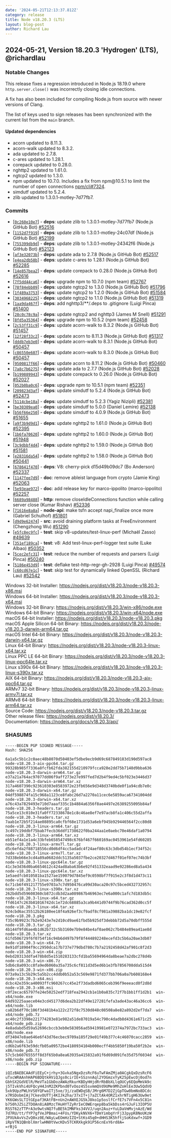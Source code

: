 ```yaml
---
date: '2024-05-21T12:13:37.812Z'
category: release
title: Node v18.20.3 (LTS)
layout: blog-post
author: Richard Lau
---
```


## 2024-05-21, Version 18.20.3 'Hydrogen' (LTS), @richardlau

### Notable Changes

This release fixes a regression introduced in Node.js 18.19.0 where `http.server.close()` was incorrectly closing idle connections.

A fix has also been included for compiling Node.js from source with newer versions of Clang.

The list of keys used to sign releases has been synchronized with the current list from the `main` branch.

#### Updated dependencies

- acorn updated to 8.11.3.
- acorn-walk updated to 8.3.2.
- ada updated to 2.7.8.
- c-ares updated to 1.28.1.
- corepack updated to 0.28.0.
- nghttp2 updated to 1.61.0.
- ngtcp2 updated to 1.3.0.
- npm updated to 10.7.0. Includes a fix from npm\@10.5.1 to limit the number of open connections [npm/cli#7324](https://github.com/npm/cli/pull/7324).
- simdutf updated to 5.2.4.
- zlib updated to 1.3.0.1-motley-7d77fb7.

### Commits

- \[[`0c260e10e7`](https://github.com/nodejs/node/commit/0c260e10e7)] - **deps**: update zlib to 1.3.0.1-motley-7d77fb7 (Node.js GitHub Bot) [#52516](https://github.com/nodejs/node/pull/52516)
- \[[`1152d7f919`](https://github.com/nodejs/node/commit/1152d7f919)] - **deps**: update zlib to 1.3.0.1-motley-24c07df (Node.js GitHub Bot) [#52199](https://github.com/nodejs/node/pull/52199)
- \[[`755399db9d`](https://github.com/nodejs/node/commit/755399db9d)] - **deps**: update zlib to 1.3.0.1-motley-24342f6 (Node.js GitHub Bot) [#52123](https://github.com/nodejs/node/pull/52123)
- \[[`af3e32073b`](https://github.com/nodejs/node/commit/af3e32073b)] - **deps**: update ada to 2.7.8 (Node.js GitHub Bot) [#52517](https://github.com/nodejs/node/pull/52517)
- \[[`e4ea2db58b`](https://github.com/nodejs/node/commit/e4ea2db58b)] - **deps**: update c-ares to 1.28.1 (Node.js GitHub Bot) [#52285](https://github.com/nodejs/node/pull/52285)
- \[[`14e857bea2`](https://github.com/nodejs/node/commit/14e857bea2)] - **deps**: update corepack to 0.28.0 (Node.js GitHub Bot) [#52616](https://github.com/nodejs/node/pull/52616)
- \[[`7f5dd44ca6`](https://github.com/nodejs/node/commit/7f5dd44ca6)] - **deps**: upgrade npm to 10.7.0 (npm team) [#52767](https://github.com/nodejs/node/pull/52767)
- \[[`78f84ebb09`](https://github.com/nodejs/node/commit/78f84ebb09)] - **deps**: update ngtcp2 to 1.3.0 (Node.js GitHub Bot) [#51796](https://github.com/nodejs/node/pull/51796)
- \[[`1f489a3753`](https://github.com/nodejs/node/commit/1f489a3753)] - **deps**: update ngtcp2 to 1.2.0 (Node.js GitHub Bot) [#51584](https://github.com/nodejs/node/pull/51584)
- \[[`3034968225`](https://github.com/nodejs/node/commit/3034968225)] - **deps**: update ngtcp2 to 1.1.0 (Node.js GitHub Bot) [#51319](https://github.com/nodejs/node/pull/51319)
- \[[`1aa9da467f`](https://github.com/nodejs/node/commit/1aa9da467f)] - **deps**: add nghttp3/\*\*/.deps to .gitignore (Luigi Pinca) [#51400](https://github.com/nodejs/node/pull/51400)
- \[[`28c0c78c9a`](https://github.com/nodejs/node/commit/28c0c78c9a)] - **deps**: update ngtcp2 and nghttp3 (James M Snell) [#51291](https://github.com/nodejs/node/pull/51291)
- \[[`8fd5a35364`](https://github.com/nodejs/node/commit/8fd5a35364)] - **deps**: upgrade npm to 10.5.2 (npm team) [#52458](https://github.com/nodejs/node/pull/52458)
- \[[`2c53ff31c9`](https://github.com/nodejs/node/commit/2c53ff31c9)] - **deps**: update acorn-walk to 8.3.2 (Node.js GitHub Bot) [#51457](https://github.com/nodejs/node/pull/51457)
- \[[`12f28f33c2`](https://github.com/nodejs/node/commit/12f28f33c2)] - **deps**: update acorn to 8.11.3 (Node.js GitHub Bot) [#51317](https://github.com/nodejs/node/pull/51317)
- \[[`dddb7eb3e0`](https://github.com/nodejs/node/commit/dddb7eb3e0)] - **deps**: update acorn-walk to 8.3.1 (Node.js GitHub Bot) [#50457](https://github.com/nodejs/node/pull/50457)
- \[[`c86550e607`](https://github.com/nodejs/node/commit/c86550e607)] - **deps**: update acorn-walk to 8.3.0 (Node.js GitHub Bot) [#50457](https://github.com/nodejs/node/pull/50457)
- \[[`9500817f66`](https://github.com/nodejs/node/commit/9500817f66)] - **deps**: update acorn to 8.11.2 (Node.js GitHub Bot) [#50460](https://github.com/nodejs/node/pull/50460)
- \[[`7a8c7b6275`](https://github.com/nodejs/node/commit/7a8c7b6275)] - **deps**: update ada to 2.7.7 (Node.js GitHub Bot) [#52028](https://github.com/nodejs/node/pull/52028)
- \[[`b199889943`](https://github.com/nodejs/node/commit/b199889943)] - **deps**: update corepack to 0.26.0 (Node.js GitHub Bot) [#52027](https://github.com/nodejs/node/pull/52027)
- \[[`052b0ba0c6`](https://github.com/nodejs/node/commit/052b0ba0c6)] - **deps**: upgrade npm to 10.5.1 (npm team) [#52351](https://github.com/nodejs/node/pull/52351)
- \[[`209823d3af`](https://github.com/nodejs/node/commit/209823d3af)] - **deps**: update simdutf to 5.2.4 (Node.js GitHub Bot) [#52473](https://github.com/nodejs/node/pull/52473)
- \[[`5114cbe18a`](https://github.com/nodejs/node/commit/5114cbe18a)] - **deps**: update simdutf to 5.2.3 (Yagiz Nizipli) [#52381](https://github.com/nodejs/node/pull/52381)
- \[[`be30309ea0`](https://github.com/nodejs/node/commit/be30309ea0)] - **deps**: update simdutf to 5.0.0 (Daniel Lemire) [#52138](https://github.com/nodejs/node/pull/52138)
- \[[`b56f66e250`](https://github.com/nodejs/node/commit/b56f66e250)] - **deps**: update simdutf to 4.0.9 (Node.js GitHub Bot) [#51655](https://github.com/nodejs/node/pull/51655)
- \[[`a9f3b9d9d1`](https://github.com/nodejs/node/commit/a9f3b9d9d1)] - **deps**: update nghttp2 to 1.61.0 (Node.js GitHub Bot) [#52395](https://github.com/nodejs/node/pull/52395)
- \[[`1b6fa70620`](https://github.com/nodejs/node/commit/1b6fa70620)] - **deps**: update nghttp2 to 1.60.0 (Node.js GitHub Bot) [#51948](https://github.com/nodejs/node/pull/51948)
- \[[`3c9dbbf4d4`](https://github.com/nodejs/node/commit/3c9dbbf4d4)] - **deps**: update nghttp2 to 1.59.0 (Node.js GitHub Bot) [#51581](https://github.com/nodejs/node/pull/51581)
- \[[`e28316da54`](https://github.com/nodejs/node/commit/e28316da54)] - **deps**: update nghttp2 to 1.58.0 (Node.js GitHub Bot) [#50441](https://github.com/nodejs/node/pull/50441)
- \[[`678641f470`](https://github.com/nodejs/node/commit/678641f470)] - **deps**: V8: cherry-pick d15d49b09dc7 (Bo Anderson) [#52337](https://github.com/nodejs/node/pull/52337)
- \[[`1147fee7d9`](https://github.com/nodejs/node/commit/1147fee7d9)] - **doc**: remove ableist language from crypto (Jamie King) [#52063](https://github.com/nodejs/node/pull/52063)
- \[[`5e93eae972`](https://github.com/nodejs/node/commit/5e93eae972)] - **doc**: add release key for marco-ippolito (marco-ippolito) [#52257](https://github.com/nodejs/node/pull/52257)
- \[[`6689a98488`](https://github.com/nodejs/node/commit/6689a98488)] - **http**: remove closeIdleConnections function while calling server close (Kumar Rishav) [#52336](https://github.com/nodejs/node/pull/52336)
- \[[`71616e8a8a`](https://github.com/nodejs/node/commit/71616e8a8a)] - **node-api**: make tsfn accept napi_finalize once more (Gabriel Schulhof) [#51801](https://github.com/nodejs/node/pull/51801)
- \[[`d9d9e62474`](https://github.com/nodejs/node/commit/d9d9e62474)] - **src**: avoid draining platform tasks at FreeEnvironment (Chengzhong Wu) [#51290](https://github.com/nodejs/node/pull/51290)
- \[[`e5fc8ec9fc`](https://github.com/nodejs/node/commit/e5fc8ec9fc)] - **test**: skip v8-updates/test-linux-perf (Michaël Zasso) [#49639](https://github.com/nodejs/node/pull/49639)
- \[[`351ef189ca`](https://github.com/nodejs/node/commit/351ef189ca)] - **test**: v8: Add test-linux-perf-logger test suite (Luke Albao) [#50352](https://github.com/nodejs/node/pull/50352)
- \[[`5cec2efc31`](https://github.com/nodejs/node/commit/5cec2efc31)] - **test**: reduce the number of requests and parsers (Luigi Pinca) [#50240](https://github.com/nodejs/node/pull/50240)
- \[[`5186e453d9`](https://github.com/nodejs/node/commit/5186e453d9)] - **test**: deflake test-http-regr-gh-2928 (Luigi Pinca) [#49574](https://github.com/nodejs/node/pull/49574)
- \[[`c60cd67e1c`](https://github.com/nodejs/node/commit/c60cd67e1c)] - **test**: skip test for dynamically linked OpenSSL (Richard Lau) [#52542](https://github.com/nodejs/node/pull/52542)

Windows 32-bit Installer: https://nodejs.org/dist/v18.20.3/node-v18.20.3-x86.msi \
Windows 64-bit Installer: https://nodejs.org/dist/v18.20.3/node-v18.20.3-x64.msi \
Windows 32-bit Binary: https://nodejs.org/dist/v18.20.3/win-x86/node.exe \
Windows 64-bit Binary: https://nodejs.org/dist/v18.20.3/win-x64/node.exe \
macOS 64-bit Installer: https://nodejs.org/dist/v18.20.3/node-v18.20.3.pkg \
macOS Apple Silicon 64-bit Binary: https://nodejs.org/dist/v18.20.3/node-v18.20.3-darwin-arm64.tar.gz \
macOS Intel 64-bit Binary: https://nodejs.org/dist/v18.20.3/node-v18.20.3-darwin-x64.tar.gz \
Linux 64-bit Binary: https://nodejs.org/dist/v18.20.3/node-v18.20.3-linux-x64.tar.xz \
Linux PPC LE 64-bit Binary: https://nodejs.org/dist/v18.20.3/node-v18.20.3-linux-ppc64le.tar.xz \
Linux s390x 64-bit Binary: https://nodejs.org/dist/v18.20.3/node-v18.20.3-linux-s390x.tar.xz \
AIX 64-bit Binary: https://nodejs.org/dist/v18.20.3/node-v18.20.3-aix-ppc64.tar.gz \
ARMv7 32-bit Binary: https://nodejs.org/dist/v18.20.3/node-v18.20.3-linux-armv7l.tar.xz \
ARMv8 64-bit Binary: https://nodejs.org/dist/v18.20.3/node-v18.20.3-linux-arm64.tar.xz \
Source Code: https://nodejs.org/dist/v18.20.3/node-v18.20.3.tar.gz \
Other release files: https://nodejs.org/dist/v18.20.3/ \
Documentation: https://nodejs.org/docs/v18.20.3/api/

### SHASUMS

```
-----BEGIN PGP SIGNED MESSAGE-----
Hash: SHA256

6a1a5c5b1c2c0aec48b8070d50403ef5dbe9ecb9d69c687849183d190d597ac8  node-v18.20.3-aix-ppc64.tar.gz
99328b985f7336a8fcfb62fda382155d210979fcca928e2dd75b7148d9bba636  node-v18.20.3-darwin-arm64.tar.gz
e37a21a764ac97077dd06f9aff273e27e997fed7d2b4f9ed4c5bf023e3446d37  node-v18.20.3-darwin-arm64.tar.xz
317a4607390c923610303e8583972e23fb656e9d348d3740bde0f1a94cdb7e0c  node-v18.20.3-darwin-x64.tar.gz
04df598874fa15c968a1123ce8fabc26d7a2270a11cec6e5859aca67341004dd  node-v18.20.3-darwin-x64.tar.xz
a76c43a7829493e710d7aaaf335c1b4884a6356f8ae4497e26389255095b84af  node-v18.20.3-headers.tar.gz
75a5ce13c010e31fa0ff72338678e1c8c46ae8ef7e97acb8fa1c406c55d2affa  node-v18.20.3-headers.tar.xz
7aab1e72b5f214ae08895ca0cfbf68e1731d53a6ebf945b929446564f2cc80d8  node-v18.20.3-linux-arm64.tar.gz
3c497c19ddbf75bab7fecb36ddf1738622f0ba244aa1e0aebc70e46daf1a0794  node-v18.20.3-linux-arm64.tar.xz
eb51ef4a1e1a4c33bfeb658547498c676bf467f660169ac0453961e54fd60285  node-v18.20.3-linux-armv7l.tar.gz
d5c6efda2f88718556cd0d6df4cc5adadc4f24aef80c63c3dbd54b1ecf34f52c  node-v18.20.3-linux-armv7l.tar.xz
7d338eb66e3cd4a89a0682ddc5135a5037fbe2ce20327d467f01ef07ec74b3bf  node-v18.20.3-linux-ppc64le.tar.gz
41c3e3d36d0ba6654612c424ad8aba63b6e92f451332eaad9e92286ed8a5a434  node-v18.20.3-linux-ppc64le.tar.xz
1e5aedfcb010581ba1527ae159079d7845ef9c0598bf7f915e2c3f8d1d473c11  node-v18.20.3-linux-s390x.tar.gz
6c71cb6f491217755e9703a7c7d950476ca99d30aca20c97c5bced432732957c  node-v18.20.3-linux-s390x.tar.xz
262bdd5d59608360cb872cdb3d2aa089867b46963ec7e6a000c1afc7d183db5c  node-v18.20.3-linux-x64.tar.gz
ffd6147c263b81016742dc1e72dc68885a3ca9b441d9744f9b76cad362d0cc5f  node-v18.20.3-linux-x64.tar.xz
924cbd6ac35512b26180ee18f4a926ef3cf9adf8cf981a39882ba1dc19e82fcf  node-v18.20.3.pkg
f35c9b9923c7b2e9243e7e2d10cd9ae61fbd5b925df3debbb72d5a70dbff555d  node-v18.20.3.tar.gz
4b144f9fd6ae4b1d62b732c5b3160e7b9e84be4af0ae062c7b484e89ea41ae8d  node-v18.20.3.tar.xz
61fd506729f6f0754f16c94b6d497b79f8f444892248ecefd3c5b6a20ae3db07  node-v18.20.3-win-x64.7z
8e91df18904f9cc2950dca17b737e779dbd780c7b7a2192458d42af901c8f2d3  node-v18.20.3-win-x64.zip
0ebd20313ddfa478b8d5e1510283133cfd1ba55694964da8beae7a2dbc278d4b  node-v18.20.3-win-x86.7z
5db6c8a093cc8fa9ed6060a35a735c6cf811d3d5ed6b1e3fb7856708dda515d4  node-v18.20.3-win-x86.zip
073a9a13c5b29c5a5b2cc4ddb0b52a53c569e9871fd377bb706a0a7b608168e4  node-v18.20.3-x64.msi
dcbc42e359ca40093ffc960267cc45e2f73dadbd6065ceb396f9eeeacd0f2d8d  node-v18.20.3-x86.msi
c0f2ecac65797fe24e50252edf718fea2942cb1e1b0a835c72f7b1bb1ff1d2b1  win-x64/node.exe
64d93225aaece04e3cd45177d6dea2b22df49e127281fefa3ade43ac46a36cc6  win-x64/node.lib
ca82b6df70c106f3d481b4a122c272f8c7530d848c08508a8e82a892d2ef7da7  win-x64/node_pdb.7z
ac40c2f3398e221774283e81e982a51de87019a54c790c4dadb8d4361e671c25  win-x64/node_pdb.zip
4e8adabd5d59a52696cbccb3eb0e583056ad59419981e072374a7972bc733ac3  win-x86/node.exe
df34047e8ae646e6f43d76ecbec9709a185f29e01f49b377c4c46070cacc2859  win-x86/node.lib
cd6b2a6f63e59dcfb05a09572be4180934104b000ecff4bb5850f19ba50f2b2e  win-x86/node_pdb.7z
57c5cb6076555ff8d3f65b0a8ea63935a415832a91f6d69d091fe35d75f6034d  win-x86/node_pdb.zip
-----BEGIN PGP SIGNATURE-----

iQIzBAEBCAAdFiEEyC+jrhy+3Gvka5NgxDzsRcF6uTwFAmZMja0ACgkQxDzsRcF6
uTxcWRAAnhHAP6BDQtkHViQJgs0cirIE+SSznnAql2YOGmzxYyK25pEwcOj0od7n
GbhSX2GdVElR/MeVTa1GbDozAWAzRkurKBDyHHjdRrRbBbXLlqOUCy6EQoMmVA9c
j5TIvkVhi4UFQcyH4JnM2ZKPbnd0TvOoz4S5svmmQVd9UMe9MhZoHlEe3Uw5QdVO
5xk9UpzPWLhVS0YQFwaITj5xe/3j/zaEWDqSB/JMrg6M7D2ZjGpTGw0bmNo8DCdc
x7RSDobmIAj7CkevOUTTj4KIJk2ha/37xIT+j7aZCtAk4ORZ1xhrNTigH63Uw9et
YK6GWsSLTItGEpaf3KAtFB+nUn2nAWXEJG5kJ8ko1p5oslfCrfE7s7VFn4x5C81n
b750hJZSiZTDOAn8iA8MzcTHuHYTZyRrIeC0WErqep8ba5kbDss4rGJuFi3IOP5U
RSST62zTTPrA3o9wtsNQ7fuBE5kIMNFks34VVJ/uqn2Auz+YuLDaVmMvjnAzE/Wd
7d7RU/tt/fYP7gfVeJPBmai+4FUs/YDKykNVX6+TDmYimbgYrFj3JpypK8NoUKzW
JPXUkAvVsZvQ0xz0E/WAyLwEOmHzIZQ+StKs45q0+dHHS3K5hftjSoKdxwf+JGD9
iRpVTN1QBnblXmrlwHN0tVwcKDv5TCKRXkgk91P56cnExY6rd8A=
=rBjG
-----END PGP SIGNATURE-----
```
